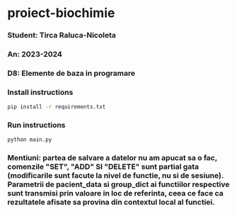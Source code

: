 # proiect-biochimie

### Student: Tirca Raluca-Nicoleta
### An: 2023-2024
### D8: Elemente de baza in programare

### Install instructions
```bash
pip install -r requirements.txt
```

### Run instructions
 ```bash
 python main.py
 ```

 ### Mentiuni:  partea de salvare a datelor nu am apucat sa o fac, comenzile "SET", "ADD" SI "DELETE" sunt partial gata (modificarile sunt facute la nivel de functie, nu si de sesiune). Parametrii de pacient_data si group_dict ai functiilor respective sunt transmisi prin valoare in loc de referinta, ceea ce face ca rezultatele afisate sa provina din contextul local al functiei.  
